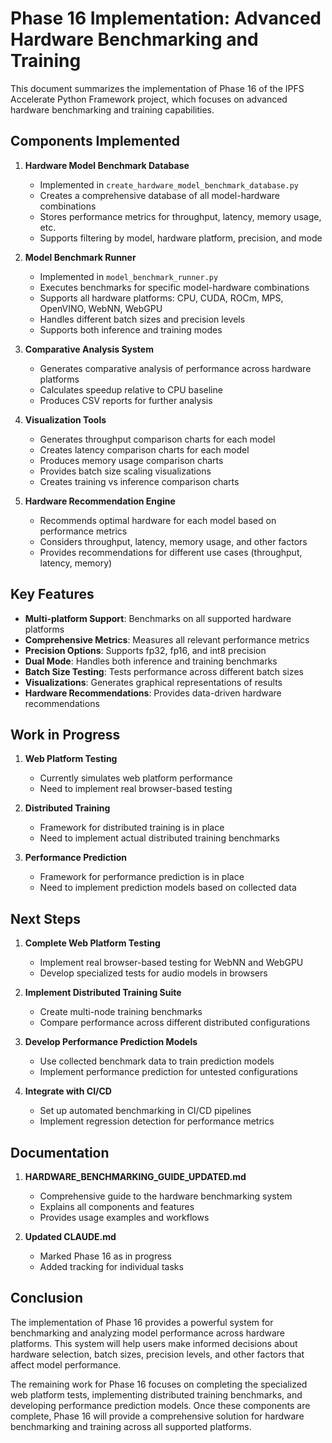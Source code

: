 # Phase 16 Implementation: Advanced Hardware Benchmarking and Training

This document summarizes the implementation of Phase 16 of the IPFS Accelerate Python Framework project, which focuses on advanced hardware benchmarking and training capabilities.

## Components Implemented

1. **Hardware Model Benchmark Database**
   - Implemented in `create_hardware_model_benchmark_database.py`
   - Creates a comprehensive database of all model-hardware combinations
   - Stores performance metrics for throughput, latency, memory usage, etc.
   - Supports filtering by model, hardware platform, precision, and mode

2. **Model Benchmark Runner**
   - Implemented in `model_benchmark_runner.py`
   - Executes benchmarks for specific model-hardware combinations
   - Supports all hardware platforms: CPU, CUDA, ROCm, MPS, OpenVINO, WebNN, WebGPU
   - Handles different batch sizes and precision levels
   - Supports both inference and training modes

3. **Comparative Analysis System**
   - Generates comparative analysis of performance across hardware platforms
   - Calculates speedup relative to CPU baseline
   - Produces CSV reports for further analysis

4. **Visualization Tools**
   - Generates throughput comparison charts for each model
   - Creates latency comparison charts for each model
   - Produces memory usage comparison charts
   - Provides batch size scaling visualizations
   - Creates training vs inference comparison charts

5. **Hardware Recommendation Engine**
   - Recommends optimal hardware for each model based on performance metrics
   - Considers throughput, latency, memory usage, and other factors
   - Provides recommendations for different use cases (throughput, latency, memory)

## Key Features

- **Multi-platform Support**: Benchmarks on all supported hardware platforms
- **Comprehensive Metrics**: Measures all relevant performance metrics
- **Precision Options**: Supports fp32, fp16, and int8 precision
- **Dual Mode**: Handles both inference and training benchmarks
- **Batch Size Testing**: Tests performance across different batch sizes
- **Visualizations**: Generates graphical representations of results
- **Hardware Recommendations**: Provides data-driven hardware recommendations

## Work in Progress

1. **Web Platform Testing**
   - Currently simulates web platform performance
   - Need to implement real browser-based testing

2. **Distributed Training**
   - Framework for distributed training is in place
   - Need to implement actual distributed training benchmarks

3. **Performance Prediction**
   - Framework for performance prediction is in place
   - Need to implement prediction models based on collected data

## Next Steps

1. **Complete Web Platform Testing**
   - Implement real browser-based testing for WebNN and WebGPU
   - Develop specialized tests for audio models in browsers

2. **Implement Distributed Training Suite**
   - Create multi-node training benchmarks
   - Compare performance across different distributed configurations

3. **Develop Performance Prediction Models**
   - Use collected benchmark data to train prediction models
   - Implement performance prediction for untested configurations

4. **Integrate with CI/CD**
   - Set up automated benchmarking in CI/CD pipelines
   - Implement regression detection for performance metrics

## Documentation

1. **HARDWARE_BENCHMARKING_GUIDE_UPDATED.md**
   - Comprehensive guide to the hardware benchmarking system
   - Explains all components and features
   - Provides usage examples and workflows

2. **Updated CLAUDE.md**
   - Marked Phase 16 as in progress
   - Added tracking for individual tasks

## Conclusion

The implementation of Phase 16 provides a powerful system for benchmarking and analyzing model performance across hardware platforms. This system will help users make informed decisions about hardware selection, batch sizes, precision levels, and other factors that affect model performance.

The remaining work for Phase 16 focuses on completing the specialized web platform tests, implementing distributed training benchmarks, and developing performance prediction models. Once these components are complete, Phase 16 will provide a comprehensive solution for hardware benchmarking and training across all supported platforms.
